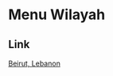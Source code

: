 # Menu Wilayah

## Link

[Beirut, Lebanon](https://github.com/gigit-pemilu/pemilu-2024-99-luar-negeri/tree/main/pilpres/hitung-suara/sub/99-luar-negeri/sub/15-beirut-lebanon/sub/01-beirut-lebanon)

